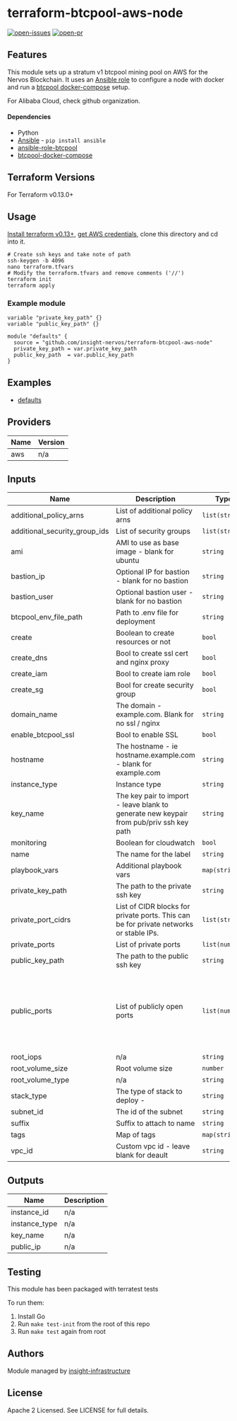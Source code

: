 # terraform-btcpool-aws-node

[![open-issues](https://img.shields.io/github/issues-raw/insight-nervos/terraform-btcpool-aws-node?style=for-the-badge)](https://github.com/insight-nervos/terraform-btcpool-aws-node/issues)
[![open-pr](https://img.shields.io/github/issues-pr-raw/insight-nervos/terraform-btcpool-aws-node?style=for-the-badge)](https://github.com/insight-nervos/terraform-btcpool-aws-node/pulls)

## Features

This module sets up a stratum v1 btcpool mining pool on AWS for the Nervos Blockchain. It uses an [Ansible role](https://github.com/insight-stratum/ansible-role-btcpool) 
to configure a node with docker and run a [btcpool docker-compose](https://github.com/insight-stratum/btcpool-docker-compose) 
setup. 

For Alibaba Cloud, check github organization. 

#### Dependencies 
- Python
- [Ansible](https://github.com/ansible/ansible) - `pip install ansible`
- [ansible-role-btcpool](https://github.com/insight-stratum/ansible-role-btcpool)
- [btcpool-docker-compose](https://github.com/insight-stratum/btcpool-docker-compose)

## Terraform Versions

For Terraform v0.13.0+

## Usage

[Install terraform v0.13+](https://learn.hashicorp.com/tutorials/terraform/install-cli), [get AWS credentials](https://www.notion.so/insightx/AWS-c90173ac063d43a9921634bf0bc55bf4), clone this directory and cd into it. 

```shell script
# Create ssh keys and take note of path 
ssh-keygen -b 4096 
nano terraform.tfvars 
# Modify the terraform.tfvars and remove comments ('//')
terraform init 
terraform apply 
```

### Example module 

```hcl
variable "private_key_path" {}
variable "public_key_path" {}

module "defaults" {
  source = "github.com/insight-nervos/terraform-btcpool-aws-node"
  private_key_path = var.private_key_path
  public_key_path  = var.public_key_path
}
```

## Examples

- [defaults](https://github.com/insight-nervos/terraform-btcpool-aws-node/tree/master/examples/defaults)

<!-- BEGINNING OF PRE-COMMIT-TERRAFORM DOCS HOOK -->
## Providers

| Name | Version |
|------|---------|
| aws | n/a |

## Inputs

| Name | Description | Type | Default | Required |
|------|-------------|------|---------|:-----:|
| additional\_policy\_arns | List of additional policy arns | `list(string)` | `[]` | no |
| additional\_security\_group\_ids | List of security groups | `list(string)` | `[]` | no |
| ami | AMI to use as base image - blank for ubuntu | `string` | `""` | no |
| bastion\_ip | Optional IP for bastion - blank for no bastion | `string` | `""` | no |
| bastion\_user | Optional bastion user - blank for no bastion | `string` | `""` | no |
| btcpool\_env\_file\_path | Path to .env file for deployment | `string` | `""` | no |
| create | Boolean to create resources or not | `bool` | `true` | no |
| create\_dns | Bool to create ssl cert and nginx proxy | `bool` | `true` | no |
| create\_iam | Bool to create iam role | `bool` | `false` | no |
| create\_sg | Bool for create security group | `bool` | `true` | no |
| domain\_name | The domain - example.com. Blank for no ssl / nginx | `string` | `""` | no |
| enable\_btcpool\_ssl | Bool to enable SSL | `bool` | `false` | no |
| hostname | The hostname - ie hostname.example.com - blank for example.com | `string` | `""` | no |
| instance\_type | Instance type | `string` | `"t3.medium"` | no |
| key\_name | The key pair to import - leave blank to generate new keypair from pub/priv ssh key path | `string` | `""` | no |
| monitoring | Boolean for cloudwatch | `bool` | `false` | no |
| name | The name for the label | `string` | `"btcpool"` | no |
| playbook\_vars | Additional playbook vars | `map(string)` | `{}` | no |
| private\_key\_path | The path to the private ssh key | `string` | n/a | yes |
| private\_port\_cidrs | List of CIDR blocks for private ports.  This can be for private networks or stable IPs. | `list(string)` | <pre>[<br>  "172.31.0.0/16"<br>]</pre> | no |
| private\_ports | List of private ports | `list(number)` | `[]` | no |
| public\_key\_path | The path to the public ssh key | `string` | n/a | yes |
| public\_ports | List of publicly open ports | `list(number)` | <pre>[<br>  22,<br>  1800,<br>  8114,<br>  8115,<br>  9021,<br>  9090,<br>  3000<br>]</pre> | no |
| root\_iops | n/a | `string` | n/a | yes |
| root\_volume\_size | Root volume size | `number` | `40` | no |
| root\_volume\_type | n/a | `string` | `"gp2"` | no |
| stack\_type | The type of stack to deploy - | `string` | `"prometheus"` | no |
| subnet\_id | The id of the subnet | `string` | `""` | no |
| suffix | Suffix to attach to name | `string` | `""` | no |
| tags | Map of tags | `map(string)` | `{}` | no |
| vpc\_id | Custom vpc id - leave blank for deault | `string` | `""` | no |

## Outputs

| Name | Description |
|------|-------------|
| instance\_id | n/a |
| instance\_type | n/a |
| key\_name | n/a |
| public\_ip | n/a |

<!-- END OF PRE-COMMIT-TERRAFORM DOCS HOOK -->

## Testing
This module has been packaged with terratest tests

To run them:

1. Install Go
2. Run `make test-init` from the root of this repo
3. Run `make test` again from root

## Authors

Module managed by [insight-infrastructure](https://github.com/insight-infrastructure)

## License

Apache 2 Licensed. See LICENSE for full details.
